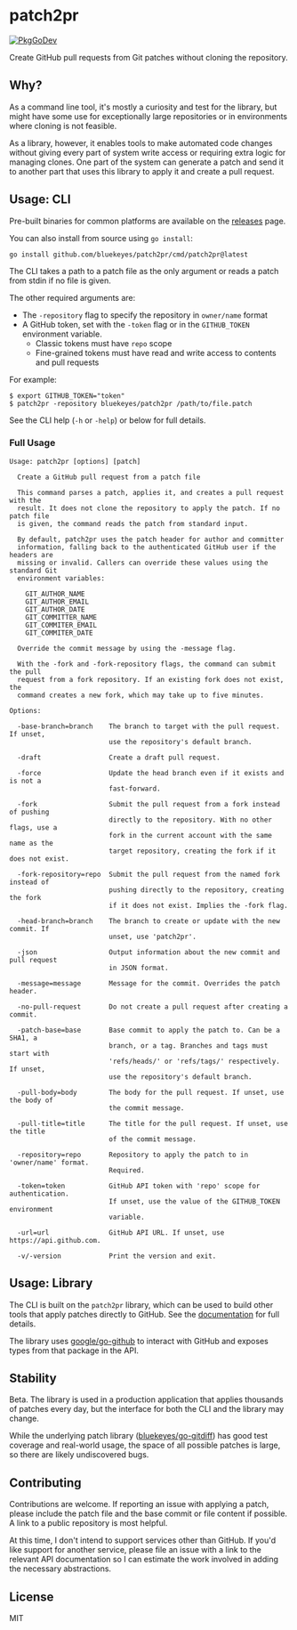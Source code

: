 # patch2pr
[![PkgGoDev](https://pkg.go.dev/badge/github.com/bluekeyes/patch2pr)](https://pkg.go.dev/github.com/bluekeyes/patch2pr)

Create GitHub pull requests from Git patches without cloning the repository.

## Why?

As a command line tool, it's mostly a curiosity and test for the library, but
might have some use for exceptionally large repositories or in environments
where cloning is not feasible.

As a library, however, it enables tools to make automated code changes without
giving every part of system write access or requiring extra logic for managing
clones. One part of the system can generate a patch and send it to another part
that uses this library to apply it and create a pull request.

## Usage: CLI

Pre-built binaries for common platforms are available on the [releases][] page.

You can also install from source using `go install`:

    go install github.com/bluekeyes/patch2pr/cmd/patch2pr@latest

The CLI takes a path to a patch file as the only argument or reads a patch from
stdin if no file is given.

The other required arguments are:

- The `-repository` flag to specify the repository in `owner/name` format
- A GitHub token, set with the `-token` flag or in the `GITHUB_TOKEN`
  environment variable.
  - Classic tokens must have `repo` scope
  - Fine-grained tokens must have read and write access to contents and pull
    requests

For example:

    $ export GITHUB_TOKEN="token"
    $ patch2pr -repository bluekeyes/patch2pr /path/to/file.patch

See the CLI help (`-h` or `-help`) or below for full details.

[releases]: https://github.com/bluekeyes/patch2pr/releases

### Full Usage

```
Usage: patch2pr [options] [patch]

  Create a GitHub pull request from a patch file

  This command parses a patch, applies it, and creates a pull request with the
  result. It does not clone the repository to apply the patch. If no patch file
  is given, the command reads the patch from standard input.

  By default, patch2pr uses the patch header for author and committer
  information, falling back to the authenticated GitHub user if the headers are
  missing or invalid. Callers can override these values using the standard Git
  environment variables:

    GIT_AUTHOR_NAME
    GIT_AUTHOR_EMAIL
    GIT_AUTHOR_DATE
    GIT_COMMITTER_NAME
    GIT_COMMITER_EMAIL
    GIT_COMMITER_DATE

  Override the commit message by using the -message flag.

  With the -fork and -fork-repository flags, the command can submit the pull
  request from a fork repository. If an existing fork does not exist, the
  command creates a new fork, which may take up to five minutes.

Options:

  -base-branch=branch    The branch to target with the pull request. If unset,
                         use the repository's default branch.

  -draft                 Create a draft pull request.

  -force                 Update the head branch even if it exists and is not a
                         fast-forward.

  -fork                  Submit the pull request from a fork instead of pushing
                         directly to the repository. With no other flags, use a
                         fork in the current account with the same name as the
                         target repository, creating the fork if it does not exist.

  -fork-repository=repo  Submit the pull request from the named fork instead of
                         pushing directly to the repository, creating the fork
                         if it does not exist. Implies the -fork flag.

  -head-branch=branch    The branch to create or update with the new commit. If
                         unset, use 'patch2pr'.

  -json                  Output information about the new commit and pull request
                         in JSON format.

  -message=message       Message for the commit. Overrides the patch header.

  -no-pull-request       Do not create a pull request after creating a commit.

  -patch-base=base       Base commit to apply the patch to. Can be a SHA1, a
                         branch, or a tag. Branches and tags must start with
                         'refs/heads/' or 'refs/tags/' respectively. If unset,
                         use the repository's default branch.

  -pull-body=body        The body for the pull request. If unset, use the body of
                         the commit message.

  -pull-title=title      The title for the pull request. If unset, use the title
                         of the commit message.

  -repository=repo       Repository to apply the patch to in 'owner/name' format.
                         Required.

  -token=token           GitHub API token with 'repo' scope for authentication.
                         If unset, use the value of the GITHUB_TOKEN environment
                         variable.

  -url=url               GitHub API URL. If unset, use https://api.github.com.

  -v/-version            Print the version and exit.
```

## Usage: Library

The CLI is built on the `patch2pr` library, which can be used to build other
tools that apply patches directly to GitHub. See the [documentation][] for full
details.

The library uses [google/go-github][] to interact with GitHub and exposes types
from that package in the API.

[documentation]: https://pkg.go.dev/github.com/bluekeyes/patch2pr?tab=doc
[google/go-github]: https://github.com/google/go-github

## Stability

Beta. The library is used in a production application that applies thousands of
patches every day, but the interface for both the CLI and the library may
change.

While the underlying patch library ([bluekeyes/go-gitdiff][]) has good test
coverage and real-world usage, the space of all possible patches is large, so
there are likely undiscovered bugs.

[bluekeyes/go-gitdiff]: https://github.com/bluekeyes/go-gitdiff

## Contributing

Contributions are welcome. If reporting an issue with applying a patch, please
include the patch file and the base commit or file content if possible. A link
to a public repository is most helpful.

At this time, I don't intend to support services other than GitHub. If you'd
like support for another service, please file an issue with a link to the
relevant API documentation so I can estimate the work involved in adding the
necessary abstractions.

## License

MIT
